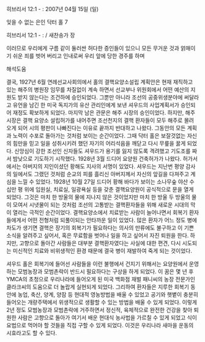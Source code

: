 히브리서 12:1 - : 
2007년 04월 15일 (일)

잊을 수 없는 은인 닥터 홀 7



히브리서 12:1 - : / 새찬송가  장


이러므로 우리에게 구름 같이 둘러싼 허다한 증인들이 있으니 모든 무거운 것과 얽매이기 쉬운 죄를 벗어 버리고 인내로써 우리 앞에 당한 경주를 하며

해석도움





결국, 1927년 6월 연례선교사회의에서 홀의 결핵요양소설립 계획안은 현재 재직하고 있는 해주의 병원장 임무를 차질없이 계속 하면서 선교부나 위원회에서 어떤 예산의 지원도 받지 않는다는 조건하에 승인되었다. 그뿐만 아니라 조선의 공중위생분야에 써달라고 유언을 남긴 한 미국 독지가의 유산 관리인에게 보낸 셔우드의 사업계획서가 승인되어 재정도 확보하게 되었다. 마지막 남은 관문은 해주 시장의 승인이었다. 하지만, 해주 시장은 결핵 요양소 설립허가를 내어주면 조선천지의 결핵 환자들이 모두 해주로 몰려 오게 되어 시의 평판이 나빠진다는 이유로 끝까지 반대하고 나왔다. 그동안의 모든 계획과 노력이 수포로 돌아가는 것처럼 보이는 순간이었다. 그때 닥터 홀은 보잘것없는 자신의 힘만을 믿고 일을 성취시키려 했던 자기의 어리석음을 깨닫고 다시 무릎을 꿇게 되었다. 신앙심이 강한 조선인 신자들도 셔우드가 용기를 잃지 않도록 격려했고 기도조를 짜서 밤낮으로 기도하기 시작했다. 1928년 3월 드디어 요양원 건축허가가 나왔다. 허가서에서는 아버지의 지인이셨던 황해도 지사의 서명이 있었다. 셔우드는 지난번 평양 감사의 일에서도 그랬던 것처럼 순교의 피를 흘리신 아버지께서 자신의 앞길을 다져주고 계심을 느낄 수 있었다. 1928년 10월 27일 드디어 황해 바다가 보이는 소나무숲 야산 수십만 평 위에 입원실, 치료실, 일광욕실 등을 갖춘 결핵요양원이 공식적으로 문을 열게 되었다. 그것은 마치 한 방울의 물에 지나지 않은 것이었지만 마치 한 방울 두 방울의 물이 모여서 시냇물이 되는 것처럼 조선의 고통받는 결핵환자들을 위해 새로운 시대의 막이 열리는 극적인 순간이었다. 결핵요양소에서 치료받는 사람이 늘어나면서 회복기 환자들에게서 어떤 전형처럼 되풀이되는 안타까운 일이 있었다. 많은 환자가 어느 정도 병에 차도가 생기면 결핵은 장기의 회복기가 필요하다는 의사의 만류에도 불구하고 이 기쁜 소식을 알려주고 싶어서, 혹은 무료함을 벗어나 일을 하고 싶어서 자진 퇴원을 한다. 하지만, 고향으로 돌아간 사람들은 대부분 결핵환자였다는 사실에 대한 편견, 다시 시도되는 미신적인 치료와 비위생적인 환경 때문에 결국 병이 재발하여 죽게 되는 것이었다.

셔우드 홀은 회복기에 들어선 사람들을 이런 불행에서 건지기 위해서는 요양원에서 운영하는 모범농장과 모범촌락이 반드시 필요하다는 구상을 하게 되었다. 이 꿈은 몇 년 후 YMCA의 초청으로 우리나라에 들어오게 된 미국 백화점 재벌 패니씨의 농장 전문가인 클라크씨의 도움으로 더 놀랍게 실현되게 되었다. 그리하여 환자들은 지루한 회복기 동안에 농업, 축산, 양계, 양잠 등 현대적 영농방법을 배울 수 있었고 공기와 햇볕이 충분히 들어오는 개량주택에서 위생적으로 생활할 수 있는 방법을 배울 수 있게 되었다. 이렇게 2년 정도 모범농장과 모범촌락에 거주하면서 정신적, 육체적으로 완전한 건강을 찾아 퇴원한 사람은 고향으로 돌아가 여기서 배운 현대식 농사법을 가르칠 수 있게 되었고 식이요법으로 먹어야 할 것들을 직접 구할 수 있게 되었다. 이것은 우리나라 새마을 운동의 시효라고도 할 수 있다.